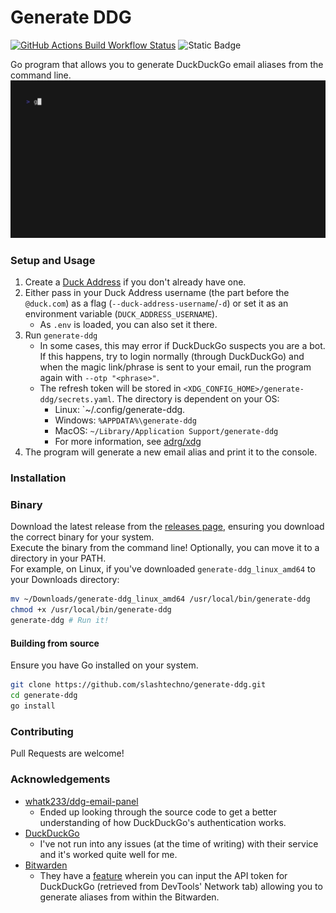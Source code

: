 # Generate DDG
[![GitHub Actions Build Workflow Status](https://img.shields.io/github/actions/workflow/status/slashtechno/generate-ddg/go-build.yml?style=for-the-badge&label=Build&labelColor=%2344cc11&color=%23555555)](https://github.com/slashtechno/generate-ddg/actions/workflows/go-build.yml) ![Static Badge](https://img.shields.io/badge/open-source-_?style=for-the-badge&labelColor=%23ef4041&color=%23c13a3a)

Go program that allows you to generate DuckDuckGo email aliases from the command line.
![Demo](demo.gif)

### Setup and Usage
1. Create a [Duck Address](https://duckduckgo.com/email/) if you don't already have one.  
2. Either pass in your Duck Address username (the part before the `@duck.com`) as a flag (`--duck-address-username`/`-d`) or set it as an environment variable (`DUCK_ADDRESS_USERNAME`).  
    - As `.env` is loaded, you can also set it there.
3. Run `generate-ddg`  
    - In some cases, this may error if DuckDuckGo suspects you are a bot. If this happens, try to login normally (through DuckDuckGo) and when the magic link/phrase is sent to your email, run the program again with `--otp "<phrase>"`.  
    - The refresh token will be stored in `<XDG_CONFIG_HOME>/generate-ddg/secrets.yaml`. The directory is dependent on your OS:
        - Linux: `~/.config/generate-ddg.
        - Windows: `%APPDATA%\generate-ddg`
        - MacOS: `~/Library/Application Support/generate-ddg`
        - For more information, see [adrg/xdg](https://github.com/adrg/xdg?tab=readme-ov-file#xdg-base-directory)
4. The program will generate a new email alias and print it to the console.  

### Installation  

### Binary  
Download the latest release from the [releases page](https://github.com/slashtechno/generate-ddg/releases), ensuring you download the correct binary for your system.  
Execute the binary from the command line! Optionally, you can move it to a directory in your PATH.  
For example, on Linux, if you've downloaded `generate-ddg_linux_amd64` to your Downloads directory:  
```sh
mv ~/Downloads/generate-ddg_linux_amd64 /usr/local/bin/generate-ddg
chmod +x /usr/local/bin/generate-ddg
generate-ddg # Run it!
```

#### Building from source  
Ensure you have Go installed on your system.  
```sh
git clone https://github.com/slashtechno/generate-ddg.git
cd generate-ddg
go install
```


### Contributing  
Pull Requests are welcome!  

### Acknowledgements  
* [whatk233/ddg-email-panel](https://github.com/whatk233/ddg-email-panel)  
    * Ended up looking through the source code to get a better understanding of how DuckDuckGo's authentication works.
* [DuckDuckGo](https://duckduckgo.com/email/)
    * I've not run into any issues (at the time of writing) with their service and it's worked quite well for me.
* [Bitwarden](https://bitwarden.com/)
    * They have a [feature](https://bitwarden.com/help/generator/#tab-duckduckgo-3Uj911RtQsJD9OAhUuoKrz) wherein you can input the API token for DuckDuckGo (retrieved from DevTools' Network tab) allowing you to generate aliases from within the Bitwarden.